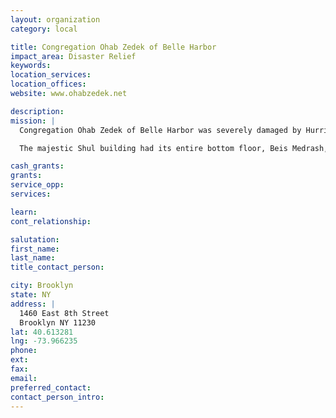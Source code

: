 ```yaml
---
layout: organization
category: local

title: Congregation Ohab Zedek of Belle Harbor
impact_area: Disaster Relief
keywords: 
location_services: 
location_offices: 
website: www.ohabzedek.net

description: 
mission: |
  Congregation Ohab Zedek of Belle Harbor was severely damaged by Hurricane Sandy. We have completed our first phase of cleaning out the Shul and distributing emergency funds to families in need. 

  The majestic Shul building had its entire bottom floor, Beis Medrash, and social hall space destroyed by flood waters. The damages are estimated to cost over one million dollars. This is in addition to the many families from the Shul that are struggling with the terrible financial burden of their own property damage. 

cash_grants: 
grants: 
service_opp: 
services: 

learn: 
cont_relationship: 

salutation: 
first_name: 
last_name: 
title_contact_person: 

city: Brooklyn
state: NY
address: |
  1460 East 8th Street     
  Brooklyn NY 11230
lat: 40.613281
lng: -73.966235
phone: 
ext: 
fax: 
email: 
preferred_contact: 
contact_person_intro: 
---
```

